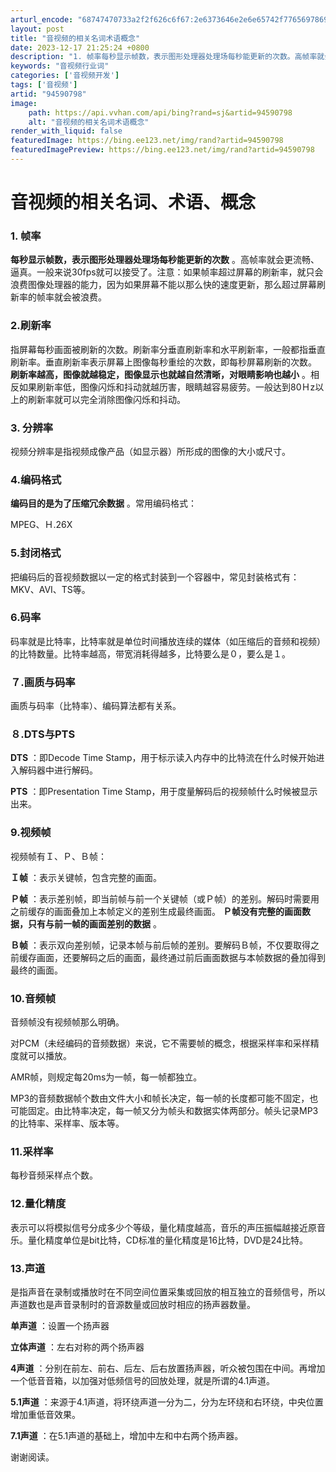 ```yaml
---
arturl_encode: "68747470733a2f2f626c6f67:2e6373646e2e6e65742f77656978696e5f3430373633383937:2f61727469636c652f64657461696c732f3934353930373938"
layout: post
title: "音视频的相关名词术语概念"
date: 2023-12-17 21:25:24 +0800
description: "1. 帧率每秒显示帧数，表示图形处理器处理场每秒能更新的次数。高帧率就会更流畅、逼真。一般来说30f"
keywords: "音视频行业词"
categories: ['音视频开发']
tags: ['音视频']
artid: "94590798"
image:
    path: https://api.vvhan.com/api/bing?rand=sj&artid=94590798
    alt: "音视频的相关名词术语概念"
render_with_liquid: false
featuredImage: https://bing.ee123.net/img/rand?artid=94590798
featuredImagePreview: https://bing.ee123.net/img/rand?artid=94590798
---
```


# 音视频的相关名词、术语、概念

### 1. 帧率

**每秒显示帧数，表示图形处理器处理场每秒能更新的次数**
。高帧率就会更流畅、逼真。一般来说30fps就可以接受了。注意：如果帧率超过屏幕的刷新率，就只会浪费图像处理器的能力，因为如果屏幕不能以那么快的速度更新，那么超过屏幕刷新率的帧率就会被浪费。

### 2.刷新率

指屏幕每秒画面被刷新的次数。刷新率分垂直刷新率和水平刷新率，一般都指垂直刷新率。垂直刷新率表示屏幕上图像每秒重绘的次数，即每秒屏幕刷新的次数。
**刷新率越高，图像就越稳定，图像显示也就越自然清晰，对眼睛影响也越小**
。相反如果刷新率低，图像闪烁和抖动就越历害，眼睛越容易疲劳。一般达到80Ｈz以上的刷新率就可以完全消除图像闪烁和抖动。

### 3. 分辨率

视频分辨率是指视频成像产品（如显示器）所形成的图像的大小或尺寸。

### 4.编码格式

**编码目的是为了压缩冗余数据**
。常用编码格式：
  
MPEG、Ｈ.26X

### 5.封闭格式

把编码后的音视频数据以一定的格式封装到一个容器中，常见封装格式有：MKV、AVI、TS等。

### 6.码率

码率就是比特率，比特率就是单位时间播放连续的媒体（如压缩后的音频和视频）的比特数量。比特率越高，带宽消耗得越多，比特要么是０，要么是１。

### ７.画质与码率

画质与码率（比特率）、编码算法都有关系。

### ８.DTS与PTS

**DTS**
：即Decode Time Stamp，用于标示读入内存中的比特流在什么时候开始进入解码器中进行解码。
  
**PTS**
：即Presentation Time Stamp，用于度量解码后的视频帧什么时候被显示出来。

### 9.视频帧

视频帧有Ｉ、Ｐ、Ｂ帧：
  
**Ｉ帧**
：表示关键帧，包含完整的画面。
  
**Ｐ帧**
：表示差别帧，即当前帧与前一个关键帧（或Ｐ帧）的差别。解码时需要用之前缓存的画面叠加上本帧定义的差别生成最终画面。
**Ｐ帧没有完整的画面数据，只有与前一帧的画面差别的数据**
。
  
**Ｂ帧**
：表示双向差别帧，记录本帧与前后帧的差别。要解码Ｂ帧，不仅要取得之前缓存画面，还要解码之后的画面，最终通过前后画面数据与本帧数据的叠加得到最终的画面。

### 10.音频帧

音频帧没有视频帧那么明确。
  
对PCM（未经编码的音频数据）来说，它不需要帧的概念，根据采样率和采样精度就可以播放。
  
AMR帧，则规定每20ms为一帧，每一帧都独立。
  
MP3的音频数据帧个数由文件大小和帧长决定，每一帧的长度都可能不固定，也可能固定。由比特率决定，每一帧又分为帧头和数据实体两部分。帧头记录MP3的比特率、采样率、版本等。

### 11.采样率

每秒音频采样点个数。

### 12.量化精度

表示可以将模拟信号分成多少个等级，量化精度越高，音乐的声压振幅越接近原音乐。量化精度单位是bit比特，CD标准的量化精度是16比特，DVD是24比特。

### 13.声道

是指声音在录制或播放时在不同空间位置采集或回放的相互独立的音频信号，所以声道数也是声音录制时的音源数量或回放时相应的扬声器数量。
  
**单声道**
：设置一个扬声器
  
**立体声道**
：左右对称的两个扬声器
  
**4声道**
：分别在前左、前右、后左、后右放置扬声器，听众被包围在中间。再增加一个低音音箱，以加强对低频信号的回放处理，就是所谓的4.1声道。
  
**5.1声道**
：来源于4.1声道，将环绕声道一分为二，分为左环绕和右环绕，中央位置增加重低音效果。
  
**7.1声道**
：在5.1声道的基础上，增加中左和中右两个扬声器。

谢谢阅读。